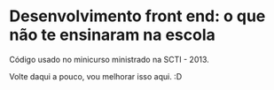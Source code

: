 Desenvolvimento front end: o que não te ensinaram na escola
===========================================================

Código usado no minicurso ministrado na SCTI - 2013.

Volte daqui a pouco, vou melhorar isso aqui. :D
